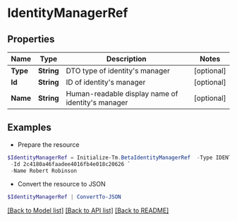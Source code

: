 # IdentityManagerRef
## Properties

Name | Type | Description | Notes
------------ | ------------- | ------------- | -------------
**Type** | **String** | DTO type of identity&#39;s manager | [optional] 
**Id** | **String** | ID of identity&#39;s manager | [optional] 
**Name** | **String** | Human-readable display name of identity&#39;s manager | [optional] 

## Examples

- Prepare the resource
```powershell
$IdentityManagerRef = Initialize-Tm.BetaIdentityManagerRef  -Type IDENTITY `
 -Id 2c4180a46faadee4016fb4e018c20626 `
 -Name Robert Robinson
```

- Convert the resource to JSON
```powershell
$IdentityManagerRef | ConvertTo-JSON
```

[[Back to Model list]](../README.md#documentation-for-models) [[Back to API list]](../README.md#documentation-for-api-endpoints) [[Back to README]](../README.md)

